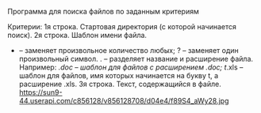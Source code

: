 Программа для поиска файлов по заданным критериям

Критерии:
1я строка. Стартовая директория (с которой начинается поиск).
2я строка. Шаблон имени файла.
* – заменяет произвольное количество любых;
? – заменяет один произвольный символ.
. – разделяет название и расширение файла.
Например:
*.doc – шаблон для файлов с расширением .doc;
t*.xls – шаблон для файлов, имя которых начинается на букву t, а расширение .xls.
3я строка. Текст, содержащийся в файле.
https://sun9-44.userapi.com/c856128/v856128708/d04e4/f89S4_aWy28.jpg
